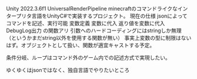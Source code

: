 Unity 2022.3.6f1 UniversalRenderPipeline
minecraftのコマンドライクなインタープリタ言語をUnityC#で実装するプロジェクト。
現在の仕様
jsonによってコマンドを記述、実行可能
変数定義
変数に代入
返り値を変数に代入
DebugLog出力
の関数アリ
引数へのハードコーディングにはstringしか無理（というかまだstring以外を使用する関数が無い）
事実上変数の型に制限はないはず。オブジェクトとして扱い、関数が適宜キャストする予定。

条件分岐、ループはコマンド外のゲーム内での記述方式で実現したい。

ゆくゆくはjsonではなく、独自言語でやりたいところ
